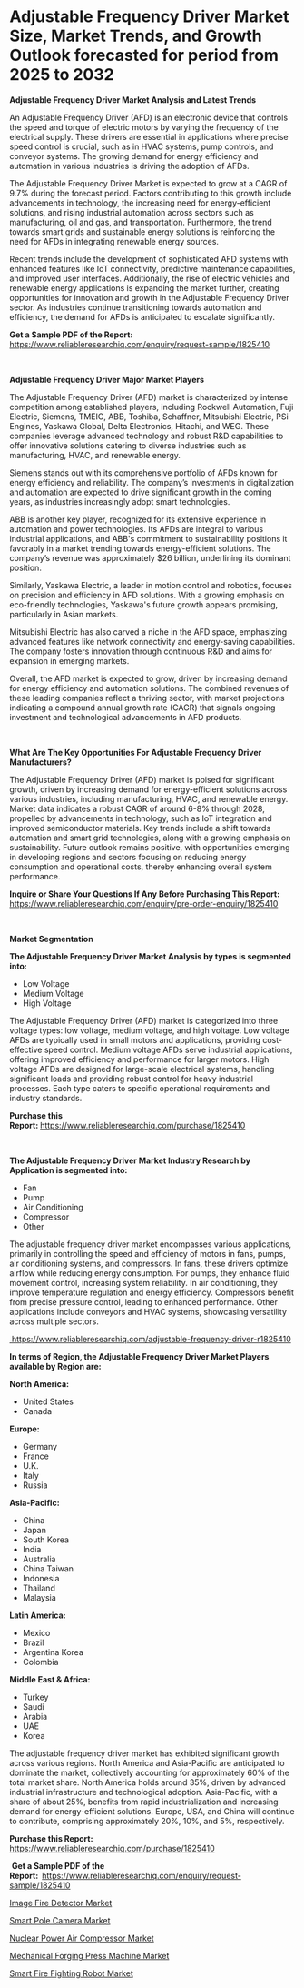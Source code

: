 <p><h1>Adjustable Frequency Driver Market Size, Market Trends, and Growth Outlook forecasted for period from 2025 to 2032</h1></p><p><strong>Adjustable Frequency Driver Market Analysis and Latest Trends</strong></p>
<p><p>An Adjustable Frequency Driver (AFD) is an electronic device that controls the speed and torque of electric motors by varying the frequency of the electrical supply. These drivers are essential in applications where precise speed control is crucial, such as in HVAC systems, pump controls, and conveyor systems. The growing demand for energy efficiency and automation in various industries is driving the adoption of AFDs.</p><p>The Adjustable Frequency Driver Market is expected to grow at a CAGR of 9.7% during the forecast period. Factors contributing to this growth include advancements in technology, the increasing need for energy-efficient solutions, and rising industrial automation across sectors such as manufacturing, oil and gas, and transportation. Furthermore, the trend towards smart grids and sustainable energy solutions is reinforcing the need for AFDs in integrating renewable energy sources.</p><p>Recent trends include the development of sophisticated AFD systems with enhanced features like IoT connectivity, predictive maintenance capabilities, and improved user interfaces. Additionally, the rise of electric vehicles and renewable energy applications is expanding the market further, creating opportunities for innovation and growth in the Adjustable Frequency Driver sector. As industries continue transitioning towards automation and efficiency, the demand for AFDs is anticipated to escalate significantly.</p></p>
<p><strong>Get a Sample PDF of the Report:&nbsp;</strong> <a href="https://www.reliableresearchiq.com/enquiry/request-sample/1825410?utm_campaign=123&utm_medium=2&utm_source=Github&utm_content=ia&utm_term=12042025&utm_id=adjustable-frequency-driver">https://www.reliableresearchiq.com/enquiry/request-sample/1825410</a></p>
<p>&nbsp;</p>
<p><strong>Adjustable Frequency Driver Major Market Players</strong></p>
<p><p>The Adjustable Frequency Driver (AFD) market is characterized by intense competition among established players, including Rockwell Automation, Fuji Electric, Siemens, TMEIC, ABB, Toshiba, Schaffner, Mitsubishi Electric, PSi Engines, Yaskawa Global, Delta Electronics, Hitachi, and WEG. These companies leverage advanced technology and robust R&D capabilities to offer innovative solutions catering to diverse industries such as manufacturing, HVAC, and renewable energy.</p><p>Siemens stands out with its comprehensive portfolio of AFDs known for energy efficiency and reliability. The company’s investments in digitalization and automation are expected to drive significant growth in the coming years, as industries increasingly adopt smart technologies.</p><p>ABB is another key player, recognized for its extensive experience in automation and power technologies. Its AFDs are integral to various industrial applications, and ABB's commitment to sustainability positions it favorably in a market trending towards energy-efficient solutions. The company’s revenue was approximately $26 billion, underlining its dominant position.</p><p>Similarly, Yaskawa Electric, a leader in motion control and robotics, focuses on precision and efficiency in AFD solutions. With a growing emphasis on eco-friendly technologies, Yaskawa's future growth appears promising, particularly in Asian markets.</p><p>Mitsubishi Electric has also carved a niche in the AFD space, emphasizing advanced features like network connectivity and energy-saving capabilities. The company fosters innovation through continuous R&D and aims for expansion in emerging markets.</p><p>Overall, the AFD market is expected to grow, driven by increasing demand for energy efficiency and automation solutions. The combined revenues of these leading companies reflect a thriving sector, with market projections indicating a compound annual growth rate (CAGR) that signals ongoing investment and technological advancements in AFD products.</p></p>
<p>&nbsp;</p>
<p><strong>What Are The Key Opportunities For Adjustable Frequency Driver Manufacturers?</strong></p>
<p><p>The Adjustable Frequency Driver (AFD) market is poised for significant growth, driven by increasing demand for energy-efficient solutions across various industries, including manufacturing, HVAC, and renewable energy. Market data indicates a robust CAGR of around 6-8% through 2028, propelled by advancements in technology, such as IoT integration and improved semiconductor materials. Key trends include a shift towards automation and smart grid technologies, along with a growing emphasis on sustainability. Future outlook remains positive, with opportunities emerging in developing regions and sectors focusing on reducing energy consumption and operational costs, thereby enhancing overall system performance.</p></p>
<p><strong>Inquire or Share Your Questions If Any Before Purchasing This Report:</strong> <a href="https://www.reliableresearchiq.com/enquiry/pre-order-enquiry/1825410?utm_campaign=123&utm_medium=2&utm_source=Github&utm_content=ia&utm_term=12042025&utm_id=adjustable-frequency-driver">https://www.reliableresearchiq.com/enquiry/pre-order-enquiry/1825410</a></p>
<p>&nbsp;</p>
<p><strong>Market Segmentation</strong></p>
<p><strong>The Adjustable Frequency Driver Market Analysis by types is segmented into:</strong></p>
<p><ul><li>Low Voltage</li><li>Medium Voltage</li><li>High Voltage</li></ul></p>
<p><p>The Adjustable Frequency Driver (AFD) market is categorized into three voltage types: low voltage, medium voltage, and high voltage. Low voltage AFDs are typically used in small motors and applications, providing cost-effective speed control. Medium voltage AFDs serve industrial applications, offering improved efficiency and performance for larger motors. High voltage AFDs are designed for large-scale electrical systems, handling significant loads and providing robust control for heavy industrial processes. Each type caters to specific operational requirements and industry standards.</p></p>
<p><strong>Purchase this Report:&nbsp;</strong><a href="https://www.reliableresearchiq.com/purchase/1825410?utm_campaign=123&utm_medium=2&utm_source=Github&utm_content=ia&utm_term=12042025&utm_id=adjustable-frequency-driver">https://www.reliableresearchiq.com/purchase/1825410</a></p>
<p>&nbsp;</p>
<p><strong>The Adjustable Frequency Driver Market Industry Research by Application is segmented into:</strong></p>
<p><ul><li>Fan</li><li>Pump</li><li>Air Conditioning</li><li>Compressor</li><li>Other</li></ul></p>
<p><p>The adjustable frequency driver market encompasses various applications, primarily in controlling the speed and efficiency of motors in fans, pumps, air conditioning systems, and compressors. In fans, these drivers optimize airflow while reducing energy consumption. For pumps, they enhance fluid movement control, increasing system reliability. In air conditioning, they improve temperature regulation and energy efficiency. Compressors benefit from precise pressure control, leading to enhanced performance. Other applications include conveyors and HVAC systems, showcasing versatility across multiple sectors.</p></p>
<p><a href="https://www.reliableresearchiq.com/adjustable-frequency-driver-r1825410?utm_campaign=123&utm_medium=2&utm_source=Github&utm_content=ia&utm_term=12042025&utm_id=adjustable-frequency-driver">&nbsp;https://www.reliableresearchiq.com/adjustable-frequency-driver-r1825410</a></p>
<p><strong>In terms of Region, the Adjustable Frequency Driver Market Players available by Region are:</strong></p>
<p>
    <p> <strong> North America: </strong>
        <ul>
            <li>United States</li>
            <li>Canada</li>
        </ul>
        </p> 
    <p> <strong> Europe: </strong>
        <ul>
            <li>Germany</li>
            <li>France</li>
            <li>U.K.</li>
            <li>Italy</li>
            <li>Russia</li>
        </ul>
        </p> 
    <p> <strong> Asia-Pacific: </strong>
        <ul>
            <li>China</li>
            <li>Japan</li>
            <li>South Korea</li>
            <li>India</li>
            <li>Australia</li>
            <li>China Taiwan</li>
            <li>Indonesia</li>
            <li>Thailand</li>
            <li>Malaysia</li>
        </ul>
        </p> 
    <p> <strong> Latin America: </strong>
        <ul>
            <li>Mexico</li>
            <li>Brazil</li>
            <li>Argentina Korea</li>
            <li>Colombia</li>
        </ul>
        </p> 
    <p> <strong> Middle East & Africa: </strong>
        <ul>
            <li>Turkey</li>
            <li>Saudi</li>
            <li>Arabia</li>
            <li>UAE</li>
            <li>Korea</li>
        </ul>
    </p>
    </p>
<p><p>The adjustable frequency driver market has exhibited significant growth across various regions. North America and Asia-Pacific are anticipated to dominate the market, collectively accounting for approximately 60% of the total market share. North America holds around 35%, driven by advanced industrial infrastructure and technological adoption. Asia-Pacific, with a share of about 25%, benefits from rapid industrialization and increasing demand for energy-efficient solutions. Europe, USA, and China will continue to contribute, comprising approximately 20%, 10%, and 5%, respectively.</p></p>
<p><strong>Purchase this Report: </strong><a href="https://www.reliableresearchiq.com/purchase/1825410?utm_campaign=123&utm_medium=2&utm_source=Github&utm_content=ia&utm_term=12042025&utm_id=adjustable-frequency-driver">https://www.reliableresearchiq.com/purchase/1825410</a></p>
<p>&nbsp;<strong>Get a Sample PDF of the Report:&nbsp;&nbsp;</strong><a href="https://www.reliableresearchiq.com/enquiry/request-sample/1825410?utm_campaign=123&utm_medium=2&utm_source=Github&utm_content=ia&utm_term=12042025&utm_id=adjustable-frequency-driver">https://www.reliableresearchiq.com/enquiry/request-sample/1825410</a></p>
<p><strong></strong></p>
<p><p><a href="https://github.com/omduthkevork/Market-Research-Report-List-1/blob/main/image-fire-detector-market.md?utm_campaign=123&utm_medium=2&utm_source=Github&utm_content=ia&utm_term=12042025&utm_id=adjustable-frequency-driver">Image Fire Detector Market</a></p><p><a href="https://github.com/Mayankdeswa/Market-Research-Report-List-1/blob/main/smart-pole-camera-market.md?utm_campaign=123&utm_medium=2&utm_source=Github&utm_content=ia&utm_term=12042025&utm_id=adjustable-frequency-driver">Smart Pole Camera Market</a></p><p><a href="https://github.com/mafuzakirju/Market-Research-Report-List-1/blob/main/nuclear-power-air-compressor-market.md?utm_campaign=123&utm_medium=2&utm_source=Github&utm_content=ia&utm_term=12042025&utm_id=adjustable-frequency-driver">Nuclear Power Air Compressor Market</a></p><p><a href="https://github.com/cherrivacius/Market-Research-Report-List-1/blob/main/mechanical-forging-press-machine-market.md?utm_campaign=123&utm_medium=2&utm_source=Github&utm_content=ia&utm_term=12042025&utm_id=adjustable-frequency-driver">Mechanical Forging Press Machine Market</a></p><p><a href="https://github.com/akramisabtu/Market-Research-Report-List-1/blob/main/smart-fire-fighting-robot-market.md?utm_campaign=123&utm_medium=2&utm_source=Github&utm_content=ia&utm_term=12042025&utm_id=adjustable-frequency-driver">Smart Fire Fighting Robot Market</a></p></p>